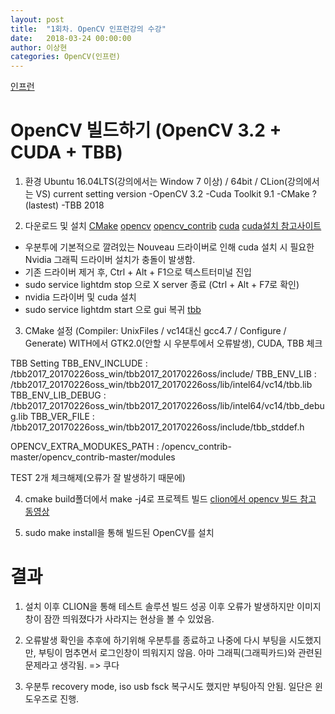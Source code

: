 ```yaml
---
layout: post
title:  "1회차. OpenCV 인프런강의 수강"
date:   2018-03-24 00:00:00
author: 이상현
categories: OpenCV(인프런)
---
```


[인프런](https://www.inflearn.com/course-status-2/)
# OpenCV 빌드하기 (OpenCV 3.2 + CUDA + TBB)
1. 환경
Ubuntu 16.04LTS(강의에서는 Window 7 이상) / 64bit / CLion(강의에서는 VS)
current setting version
-OpenCV 3.2
-Cuda Toolkit 9.1
-CMake ? (lastest)
-TBB 2018

2. 다운로드 및 설치
[CMake](https://cmake.org/)
[opencv](https://github.com/opencv/opencv)
[opencv_contrib](https://github.com/opencv/opencv_contrib)
[cuda](https://developer.nvidia.com/cuda-downloads)
[cuda설치 참고사이트](http://www.kwangsiklee.com/ko/2017/07/%EC%9A%B0%EB%B6%84%ED%88%AC-16-04%EC%97%90%EC%84%9C-cuda-%EC%84%B1%EA%B3%B5%EC%A0%81%EC%9C%BC%EB%A1%9C-%EC%84%A4%EC%B9%98%ED%95%98%EA%B8%B0/)
- 우분투에 기본적으로 깔려있는 Nouveau 드라이버로 인해 cuda 설치 시 필요한 Nvidia 그래픽 드라이버 설치가 충돌이 발생함.
- 기존 드라이버 제거 후, Ctrl + Alt + F1으로 텍스트터미널 진입
- sudo service lightdm stop 으로 X server 종료 (Ctrl + Alt + F7로 확인)
- nvidia 드라이버 및 cuda 설치
- sudo service lightdm start 으로 gui 복귀
[tbb](https://www.threadingbuildingblocks.org/)

3. CMake 설정 (Compiler: UnixFiles / vc14대신 gcc4.7 / Configure / Generate)
WITH에서 GTK2.0(안할 시 우분투에서 오류발생), CUDA, TBB 체크

TBB Setting
TBB_ENV_INCLUDE :
/tbb2017_20170226oss_win/tbb2017_20170226oss/include/
TBB_ENV_LIB :
/tbb2017_20170226oss_win/tbb2017_20170226oss/lib/intel64/vc14/tbb.lib
TBB_ENV_LIB_DEBUG :
/tbb2017_20170226oss_win/tbb2017_20170226oss/lib/intel64/vc14/tbb_debug.lib
TBB_VER_FILE :
/tbb2017_20170226oss_win/tbb2017_20170226oss/include/tbb_stddef.h

OPENCV_EXTRA_MODUKES_PATH :
/opencv_contrib-master/opencv_contrib-master/modules

TEST 2개 체크해제(오류가 잘 발생하기 때문에)

4. cmake build폴더에서 make -j4로 프로젝트 빌드
[clion에서 opencv 빌드 참고 동영상](https://www.youtube.com/watch?v=i1K9rXiei9I)

5. sudo make install을 통해 빌드된 OpenCV를 설치

# 결과
1. 설치 이후 CLION을 통해 테스트 솔루션 빌드 성공 이후 오류가 발생하지만 이미지 창이 잠깐 띄워졌다가 사라지는 현상을 볼 수 있었음.

2. 오류발생 확인을 추후에 하기위해 우분투를 종료하고 나중에 다시 부팅을 시도했지만, 부팅이 멈추면서 로그인창이 띄워지지 않음. 아마 그래픽(그래픽카드)와 관련된 문제라고 생각됨. => 쿠다

3. 우분투 recovery mode, iso usb fsck 복구시도 했지만 부팅아직 안됨. 일단은 윈도우즈로 진행.
